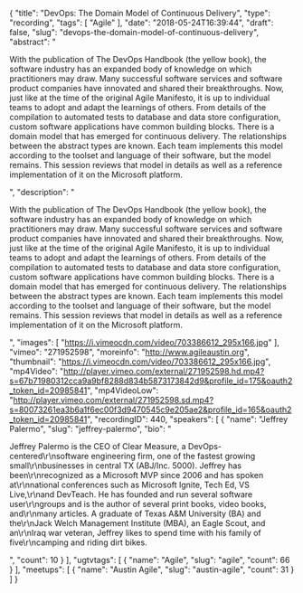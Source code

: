 {
  "title": "DevOps: The Domain Model of Continuous Delivery",
  "type": "recording",
  "tags": [
    "Agile"
  ],
  "date": "2018-05-24T16:39:44",
  "draft": false,
  "slug": "devops-the-domain-model-of-continuous-delivery",
  "abstract": "<p>With the publication of The DevOps Handbook (the yellow book), the software industry has an expanded body of knowledge on which practitioners may draw. Many successful software services and software product companies have innovated and shared their breakthroughs. Now, just like at the time of the original Agile Manifesto, it is up to individual teams to adopt and adapt the learnings of others. From details of the compilation to automated tests to database and data store configuration, custom software applications have common building blocks. There is a domain model that has emerged for continuous delivery. The relationships between the abstract types are known. Each team implements this model according to the toolset and language of their software, but the model remains. This session reviews that model in details as well as a reference implementation of it on the Microsoft platform.</p>",
  "description": "<p>With the publication of The DevOps Handbook (the yellow book), the software industry has an expanded body of knowledge on which practitioners may draw. Many successful software services and software product companies have innovated and shared their breakthroughs. Now, just like at the time of the original Agile Manifesto, it is up to individual teams to adopt and adapt the learnings of others. From details of the compilation to automated tests to database and data store configuration, custom software applications have common building blocks. There is a domain model that has emerged for continuous delivery. The relationships between the abstract types are known. Each team implements this model according to the toolset and language of their software, but the model remains. This session reviews that model in details as well as a reference implementation of it on the Microsoft platform.</p>",
  "images": [
    "https://i.vimeocdn.com/video/703386612_295x166.jpg"
  ],
  "vimeo": "271952598",
  "moreinfo": "http://www.agileaustin.org",
  "thumbnail": "https://i.vimeocdn.com/video/703386612_295x166.jpg",
  "mp4Video": "http://player.vimeo.com/external/271952598.hd.mp4?s=67b71980312cca9a9bf8288d834b5873173842d9&profile_id=175&oauth2_token_id=20985841",
  "mp4VideoLow": "http://player.vimeo.com/external/271952598.sd.mp4?s=80073261ea3b6a1f6ec00f3d9470545c9e205ae2&profile_id=165&oauth2_token_id=20985841",
  "recordingID": 440,
  "speakers": [
    {
      "name": "Jeffrey Palermo",
      "slug": "jeffrey-palermo",
      "bio": "<p>Jeffrey Palermo is the CEO of Clear Measure, a DevOps-centered\r\nsoftware engineering firm, one of the fastest growing small\r\nbusinesses in central TX (ABJ/Inc. 5000). Jeffrey has been\r\nrecognized as a Microsoft MVP since 2006 and has spoken at\r\nnational conferences such as Microsoft Ignite, Tech Ed, VS Live,\r\nand DevTeach. He has founded and run several software user\r\ngroups and is the author of several print books, video books, and\r\nmany articles. A graduate of Texas A&M University (BA) and the\r\nJack Welch Management Institute (MBA), an Eagle Scout, and an\r\nIraq war veteran, Jeffrey likes to spend time with his family of five\r\ncamping and riding dirt bikes.</p>",
      "count": 10
    }
  ],
  "ugtvtags": [
    {
      "name": "Agile",
      "slug": "agile",
      "count": 66
    }
  ],
  "meetups": [
    {
      "name": "Austin Agile",
      "slug": "austin-agile",
      "count": 31
    }
  ]
}